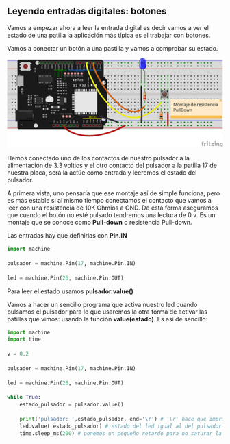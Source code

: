 ## Leyendo entradas digitales: botones

Vamos a empezar ahora a leer la entrada digital es decir vamos a ver el estado de una patilla la aplicación más típica es el trabajar con botones.

Vamos a conectar un botón a una pastilla y vamos a comprobar su estado. 

![](./images/wemos_d1_R32_led+pulsador_pulldown_bb.png)

Hemos conectado uno de los contactos de nuestro pulsador a la alimentación de 3.3 voltios y el otro contacto del pulsador a la patilla 17 de nuestra placa, será la actúe como entrada y  leeremos el estado del  pulsador.

A primera vista, uno pensaría que ese montaje así de simple funciona, pero es más estable si al mismo tiempo conectamos el contacto que vamos a leer con una resistencia de 10K Ohmios a GND. De esta forma aseguramos que cuando el botón no esté pulsado tendremos una lectura de 0 v. Es un montaje que se conoce como **Pull-down** o resistencia Pull-down.

Las entradas hay que definirlas con **Pin.IN**

```python
import machine

pulsador = machine.Pin(17, machine.Pin.IN)

led = machine.Pin(26, machine.Pin.OUT)
```

Para leer el estado usamos **pulsador.value()**

Vamos a hacer un sencillo programa que activa nuestro led cuando pulsamos el pulsador para lo que usaremos la otra forma de activar las patillas que vimos: usando la función **value(estado)**. Es así de sencillo:

```python
import machine
import time

v = 0.2

pulsador = machine.Pin(17, machine.Pin.IN)

led = machine.Pin(26, machine.Pin.OUT)

while True:
    estado_pulsador = pulsador.value()

    print('pulsador: ',estado_pulsador, end='\r') # '\r' hace que imprimamos siempre en la misma línea
    led.value( estado_pulsador) # estado del led igual al del pulsador
    time.sleep_ms(200) # ponemos un pequeño retardo para no saturar la pantalla
```

